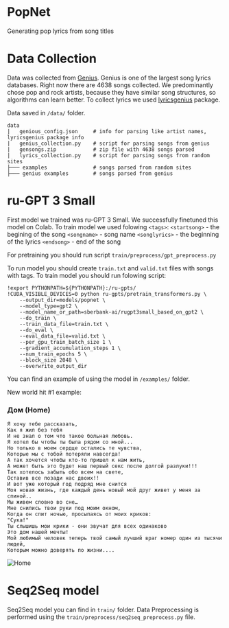 # PopNet
Generating pop lyrics from song titles

# Data Collection

Data was collected from [Genius](https://genius.com/). Genius is one of the largest song lyrics databases. Right now there are 4638 songs collected.
We predominantly chose pop and rock artists, because they have similar song structures, so algorithms can learn better.
To collect lyrics we used [lyricsgenius](https://github.com/johnwmillr/lyricsgenius) package.

Data saved in `/data/` folder. 
```
data
|   genious_config.json     # info for parsing like artist names, lyricsgenius package info
|   genius_collection.py    # script for parsing songs from genius
|   gensongs.zip            # zip file with 4638 songs parsed
|   lyrics_collection.py    # script for parsing songs from random sites
├─── examples               # songs parsed from random sites
├─── genius examples        # songs parsed from genius
```

# ru-GPT 3 Small

First model we trained was ru-GPT 3 Small. We successfully finetuned this model on Colab.
To train model we used folowing `<tags>`:
`<startsong>` - the begining of the song
`<songname>` - song name
`<songlyrics>` - the beginning of the lyrics
`<endsong>` - end of the song

For pretraining you should run script `train/preprocess/gpt_preprocess.py`

To run model you should create `train.txt` and `valid.txt` files with songs with tags.
To train model you should run folowing script:
```
!export PYTHONPATH=${PYTHONPATH}:/ru-gpts/
!CUDA_VISIBLE_DEVICES=0 python ru-gpts/pretrain_transformers.py \
    --output_dir=models/popnet \
    --model_type=gpt2 \
    --model_name_or_path=sberbank-ai/rugpt3small_based_on_gpt2 \
    --do_train \
    --train_data_file=train.txt \
    --do_eval \
    --eval_data_file=valid.txt \
    --per_gpu_train_batch_size 1 \
    --gradient_accumulation_steps 1 \
    --num_train_epochs 5 \
    --block_size 2048 \
    --overwrite_output_dir
```

You can find an example of using the model in `/examples/` folder.

New world hit #1 example:

### **Дом (Home)**
```
Я хочу тебе рассказать, 
Как я жил без тебя 
И не знал о том что такое больная любовь. 
Я хотел бы чтобы ты была рядом со мной... 
Но только в моем сердце остались те чувства,
Которые мы с тобой потеряли навсегда! 
А так хочется чтобы кто-то пришел к нам жить,
А может быть это будет наш первый секс после долгой разлуки!!! 
Так хотелось забыть обо всем на свете,
Оставив все позади нас двоих!! 
И вот уже который год подряд мне снится 
Моя новая жизнь, где каждый день новый мой друг живет у меня за спиной.. 
Мы живем словно во сне… 
Мне снились твои руки под моим окном, 
Когда он спит ночью, просыпаясь от моих криков: 
"Сука!" 
Ты слышишь мои крики - они звучат для всех одинаково
Это дом нашей мечты! 
Мой любимый человек теперь твой самый лучший враг номер один из тысячи людей,
Которым можно доверять по жизни....
```

![Home](https://previews.123rf.com/images/fizkes/fizkes1902/fizkes190200753/116534838-desperate-upset-teen-girl-victim-crying-alone-at-home-sad-abused-young-woman-in-tears-feeling-depres.jpg)

# Seq2Seq model

Seq2Seq model you can find in `train/` folder.
Data Preprocessing is performed using the `train/preprocess/seq2seq_preprocess.py` file.
